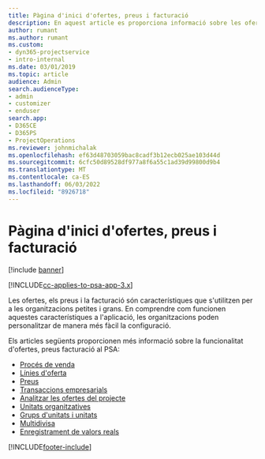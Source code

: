 ```yaml
---
title: Pàgina d'inici d'ofertes, preus i facturació
description: En aquest article es proporciona informació sobre les ofertes, els preus i la facturació.
author: rumant
ms.author: rumant
ms.custom:
- dyn365-projectservice
- intro-internal
ms.date: 03/01/2019
ms.topic: article
audience: Admin
search.audienceType:
- admin
- customizer
- enduser
search.app:
- D365CE
- D365PS
- ProjectOperations
ms.reviewer: johnmichalak
ms.openlocfilehash: ef63d48703059bac8cadf3b12ecb025ae103d44d
ms.sourcegitcommit: 6cfc50d89528df977a8f6a55c1ad39d99800d9b4
ms.translationtype: MT
ms.contentlocale: ca-ES
ms.lasthandoff: 06/03/2022
ms.locfileid: "8926718"
---
```

# <a name="quoting-pricing-and-billing-home-page"></a>Pàgina d'inici d'ofertes, preus i facturació

[!include [banner](../includes/psa-now-project-operations.md)]

[!INCLUDE[cc-applies-to-psa-app-3.x](../includes/cc-applies-to-psa-app-3x.md)]

Les ofertes, els preus i la facturació són característiques que s'utilitzen per a les organitzacions petites i grans. En comprendre com funcionen aquestes característiques a l'aplicació, les organitzacions poden personalitzar de manera més fàcil la configuració.

Els articles següents proporcionen més informació sobre la funcionalitat d'ofertes, preus facturació al PSA:

- [Procés de venda](basic-sales-process.md)
- [Línies d'oferta](basic-quote-lines.md)
- [Preus](basic-pricing.md)
- [Transaccions empresarials](basic-business-transactions.md)
- [Analitzar les ofertes del projecte](basic-analyzing-quotes.md)
- [Unitats organitzatives](advanced-organizational.md)
- [Grups d'unitats i unitats](advanced-units.md)
- [Multidivisa](advanced-currency.md)
- [Enregistrament de valors reals](advanced-actuals.md)


[!INCLUDE[footer-include](../includes/footer-banner.md)]
